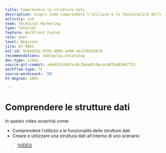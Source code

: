 ```yaml
---
title: Comprendere le strutture dati
description: Scopri come comprendere l’utilizzo e le funzionalità delle strutture dati e come creare e utilizzare una struttura dati all’interno di uno scenario, tutto in  [!DNL Adobe Workfront Fusion].
activity: use
team: Technical Marketing
type: Tutorial
feature: Workfront Fusion
role: User
level: Beginner
jira: KT-9052
exl-id: 5b64d25e-5555-400d-ae40-eb1199153874
recommendations: noDisplay,noCatalog
doc-type: video
source-git-commit: a4e61514567ac8c2b4ad5c9ecacb87bd83947731
workflow-type: ht
source-wordcount: '50'
ht-degree: 100%

---
```


# Comprendere le strutture dati

In questo video scoprirai come:

* Comprendere l’utilizzo e le funzionalità delle strutture dati
* Creare e utilizzare una struttura dati all’interno di uno scenario

>[!VIDEO](https://video.tv.adobe.com/v/335293/?quality=12&learn=on)
